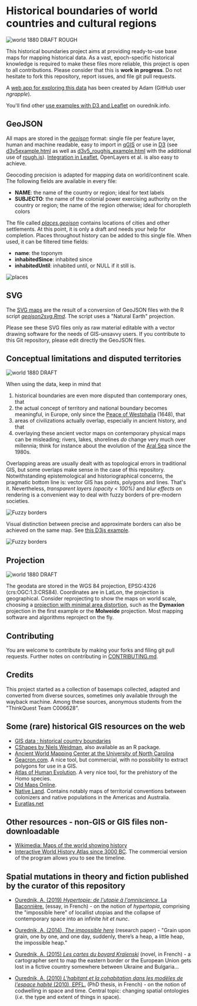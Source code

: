 # Historical boundaries of world countries and cultural regions

![world 1880 DRAFT ROUGH](img/historicalmaps-leaflet.png)

This historical boundaries project aims at providing ready-to-use base maps for mapping historical data. As a vast, epoch-specific historical knowledge is required to make these files more reliable, this project is open to all contributions. Please consider that this is __work in progress__. Do not hesitate to fork this repository, report issues, and file git pull requests.

A [web app for exploring this data](https://historicborders.app/) has been created by Adam (GitHub user _ngrapple_).

You'll find other [use examples with D3 and Leaflet](https://ourednik.info/historicalmaps/) on ourednik.info.

## GeoJSON

All maps are stored in the [_geojson_](https://github.com/aourednik/historical-basemaps/tree/master/geojson) format: single file per feature layer, human and machine readable, easy to import in [qGIS](https://github.com/qgis/QGIS) or use in [D3](https://github.com/d3) (see [d3v5example.html](https://github.com/aourednik/historical-basemaps/tree/master/d3v5example.html) as well as [d3v5_roughjs_example.html](https://github.com/aourednik/historical-basemaps/tree/master/d3v5_roughjs_example.html) with the additional use of [rough.js](https://github.com/pshihn/rough)). [Integration in Leaflet](https://ourednik.info/historicalmaps/leafletExample), OpenLayers et al. is also easy to achieve.

Geocoding precision is adapted for mapping data on world/continent scale. The following fields are available in every file:

* __NAME__: the name of the country or region; ideal for text labels
* __SUBJECTO__: the name of the colonial power exercising authority on the country or region; the name of the region otherwise; ideal for choropleth colors

The file called [_places.geojson_](https://github.com/aourednik/historical-basemaps/tree/master/places.geojson) contains locations of cities and other settlements. At this point, it is only a draft and needs your help for completion. Places throughout history can be added to this single file. When used, it can be filtered  time fields:

* __name__: the toponym
* __inhabitedSince__: inhabited since
* __inhabitedUntil__: inhabited until, or NULL if it still is.

![places](img/places.png)

## SVG

The [SVG maps](https://github.com/aourednik/historical-basemaps/tree/master/svg/) are the result of a conversion of GeoJSON files with the R script [_geojson2svg.Rmd_](https://github.com/aourednik/historical-basemaps/tree/master/geojson2svg.Rmd). The script uses a "Natural Earth" projection.

Please see these SVG files only as raw material editable with a vector drawing software for the needs of GIS-unsavvy users. If you contribute to this Git repository, please edit directly the GeoJSON files.

## Conceptual limitations and disputed territories

![world 1880 DRAFT](img/world_1880_dymaxion_rough.png)

When using the data, keep in mind that

1. historical boundaries are even more disputed than contemporary ones, that
2. the actual concept of territory and national boundary becomes meaningful, in Europe, only since the [Peace of Westphalia](https://en.wikipedia.org/wiki/Peace_of_Westphalia) (1648), that
3. areas of civilizations actually overlap, especially in ancient history, and that
4. overlaying these ancient vector maps on contemporary physical maps can be misleading; rivers, lakes, shorelines _do_ change very much over millennia; think for instance about the evolution of the [Aral Sea](https://en.wikipedia.org/wiki/Aral_Sea) since the 1980s.

Overlapping areas are usually dealt with as topological errors in traditional GIS, but some overlaps make sense in the case of this repository. Notwithstanding epistemological and historiographical concerns, the pragmatic bottom line is: vector GIS has points, polygons and lines. That's it. Nevertheless, _transparent layers (opacity < 100%)_ and _blur effects_ on rendering is a convenient way to deal with fuzzy borders of pre-modern societies.  

![Fuzzy borders](img/fuzzy-borders.png)

Visual distinction between precise and approximate borders can also be achieved on the same map. See [this D3js example](https://ourednik.info/historicalmaps/d3v5_FuzzyAndExactBorders_example.html).

![Fuzzy borders](img/historicBorders_fuzzyNonFuzzy.png)

## Projection

![world 1880 DRAFT](img/world_1880.png)

The geodata are stored in the WGS 84 projection, EPSG:4326 (crs:OGC:1.3:CRS84). Coordinates are in LatLon, the projection is geographical. Consider reprojecting to show the maps on world scale, choosing a [projection with minimal area distortion](https://bl.ocks.org/syntagmatic/ba569633d51ebec6ec6e), such as the __Dymaxion__ projection in the first example or the __Molweide__ projection. Most mapping software and algorithms reproject on the fly.

## Contributing

You are welcome to contribute by making your forks and filing git pull requests. Further notes on contributing in [CONTRIBUTING.md](CONTRIBUTING.md).

## Credits

This project started as a collection of basemaps collected, adapted and converted from diverse sources, sometimes only available through the wayback machine. Among these sources, anonymous students from the "ThinkQuest Team C006628".

## Some (rare) historical GIS resources on the web

* [GIS data : historical country boundaries](https://www.gislounge.com/find-gis-data-historical-country-boundaries/)
* [CShapes by Niels Weidman](http://nils.weidmann.ws/projects/cshapes.html), also available as an R package.
* [Ancient World Mapping Center at the University of North Carolina](http://awmc.unc.edu/wordpress/map-files/)
* [Geacron.com](http://geacron.com). A nice tool, but commercial, with no possibility to extract polygons for use in a GIS.
* [Atlas of Human Evolution](http://atlasofhumanevolution.com/). A very nice tool, for the prehistory of the Homo species.
* [Old Maps Online](https://www.oldmapsonline.org/en/Hokkaido).
* [Native Land](https://native-land.ca). Contains notably maps of territorial conventions between colonizers and native populations in the Americas and Australia.
* [Euratlas.net](https://www.euratlas.net/history/europe/)

## Other resources - non-GIS or GIS files non-downloadable

* [Wikimedia: Maps of the world showing history](https://commons.wikimedia.org/wiki/Category:Maps_of_the_world_showing_history)
* [Interactive World History Atlas since 3000 BC](http://geacron.com/home-en/). The commercial version of the program allows you to see the timeline.

## Spatial mutations in theory and fiction published by the curator of this repository

* [Ourednik, A. (2019) _Hypertopie: de l'utopie à l'omniscience_, La Baconnière.](https://ourednik.info/en/textes/hypertopie) (essay, in French) - on the notion of _hypertopia_, comprising the "impossible here" of locallist utopias and the collapse of contemporary space into an infinite _hit et nunc_.

* [Ourednik, A. (2014), _The impossible here_](https://www.espacestemps.net/articles/the-impossible-here/) (research paper) - "Grain upon grain, one by one, and one day, suddenly, there’s a heap, a little heap, the impossible heap."

* [Ourednik, A. (2015) _Les cartes du boyard Kraïenski_](https://ourednik.info/en/textes/boyard-kraienski) (novel, in French) -  a cartographer sent to map the eastern border or the European Union gets lost in a fictive country somewhere between Ukraine and Bulgaria...

* [Ourednik, A. (2010) _L'habitant et la cohabitation dans les modèles de l'espace habité_ (2010), EPFL.](https://ourednik.info/essais.php?texte=phd) (PhD thesis, in French) - on the notion of codwelling in space and time. Central topic: changing spatial ontologies (_i.e._ the type and extent of things in space).
